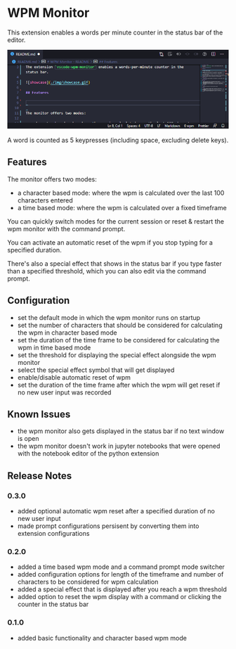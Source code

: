 # WPM Monitor

This extension enables a words per minute counter in the status bar of the editor.

![showcase](./img/showcase.gif)

A word is counted as 5 keypresses (including space, excluding delete keys).

## Features

The monitor offers two modes:

- a character based mode: where the wpm is calculated over the last 100 characters entered
- a time based mode: where the wpm is calculated over a fixed timeframe

You can quickly switch modes for the current session or reset &amp; restart the wpm monitor with the command prompt.

You can activate an automatic reset of the wpm if you stop typing for a specified duration.

There's also a special effect that shows in the status bar if you type faster than a specified threshold, which you can also edit via the command prompt.

## Configuration

- set the default mode in which the wpm monitor runs on startup
- set the number of characters that should be considered for calculating the wpm in character based mode
- set the duration of the time frame to be considered for calculating the wpm in time based mode
- set the threshold for displaying the special effect alongside the wpm monitor
- select the special effect symbol that will get displayed
- enable/disable automatic reset of wpm
- set the duration of the time frame after which the wpm will get reset if no new user input was recorded

## Known Issues

- the wpm monitor also gets displayed in the status bar if no text window is open
- the wpm monitor doesn't work in jupyter notebooks that were opened with the notebook editor of the python extension

## Release Notes

### 0.3.0

- added optional automatic wpm reset after a specified duration of no new user input
- made prompt configurations persisent by converting them into extension configurations

### 0.2.0

- added a time based wpm mode and a command prompt mode switcher
- added configuration options for length of the timeframe and number of characters to be considered for wpm calculation
- added a special effect that is displayed after you reach a wpm threshold
- added option to reset the wpm display with a command or clicking the counter in the status bar

### 0.1.0

- added basic functionality and character based wpm mode
